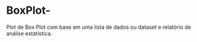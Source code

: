 # BoxPlot-
Plot de Box Plot com base em uma lista de dados ou dataset e relatório de análise estatística.
